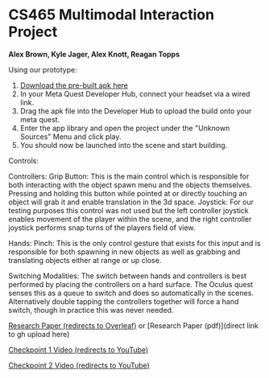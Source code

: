# CS465 Multimodal Interaction Project
**Alex Brown, Kyle Jager, Alex Knott, Reagan Topps**

Using our prototype:
1. [Download the pre-built apk here](https://drive.google.com/file/d/1i0-F5e1dGjC_Kf3coZCEudjgVSPfLxtF/view?usp=drive_link)
2. In your Meta Quest Developer Hub, connect your headset via a wired link. 
3. Drag the apk file into the Developer Hub to upload the build onto your meta quest.
4. Enter the app library and open the project under the "Unknown Sources" Menu and click play.
5. You should now be launched into the scene and start building.

Controls:

Controllers:
Grip Button: This is the main control which is responsible for both interacting with the object spawn menu and the objects themselves. Pressing and holding this button while pointed at or directly touching an object will grab it and enable translation in the 3d space.
Joystick: For our testing purposes this control was not used but the left controller joystick enables movement of the player within the scene, and the right controller joystick performs snap turns of the players field of view.

Hands:
Pinch: This is the only control gesture that exists for this input and is responsible for both spawning in new objects as well as grabbing and translating objects either at range or up close.

Switching Modalities:
The switch between hands and controllers is best performed by placing the controllers on a hard surface. The Oculus quest senses this as a queue to switch and does so automatically in the scenes. Alternatively double tapping the controllers together will force a hand switch, though in practice this was never needed.
 


[Research Paper (redirects to Overleaf)](https://www.overleaf.com/read/skzrnbbvccyt#cca97e) or [Research Paper (pdf)](direct link to gh upload here)

[Checkpoint 1 Video (redirects to YouTube)](https://www.youtube.com/watch?v=WosGP-4NCTI)

[Checkpoint 2 Video (redirects to YouTube)](https://www.youtube.com/watch?v=jsuiLA7U5C4)
